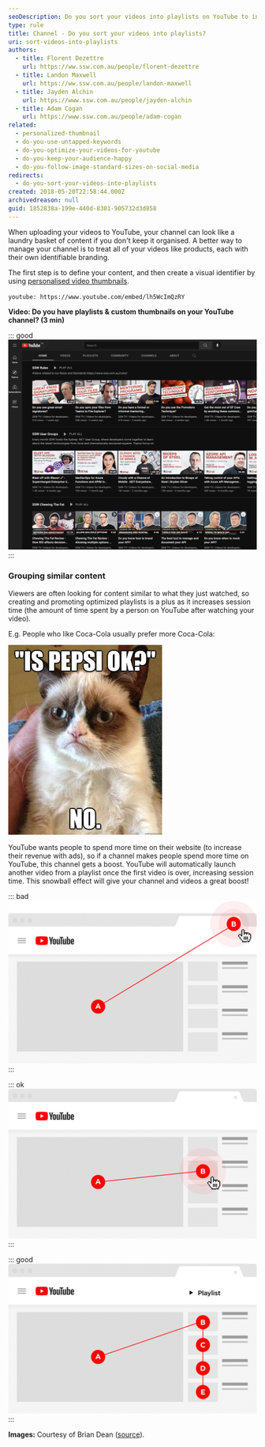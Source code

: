 ```yaml
---
seoDescription: Do you sort your videos into playlists on YouTube to increase session time and boost your channel's performance? Organize your content with personalized thumbnails and optimize your videos for a better user experience.
type: rule
title: Channel - Do you sort your videos into playlists?
uri: sort-videos-into-playlists
authors:
  - title: Florent Dezettre
    url: https://ww.ssw.com.au/people/florent-dezettre
  - title: Landon Maxwell
    url: https://ww.ssw.com.au/people/landon-maxwell
  - title: Jayden Alchin
    url: https://www.ssw.com.au/people/jayden-alchin
  - title: Adam Cogan
    url: https://www.ssw.com.au/people/adam-cogan
related:
  - personalized-thumbnail
  - do-you-use-untapped-keywords
  - do-you-optimize-your-videos-for-youtube
  - do-you-keep-your-audience-happy
  - do-you-follow-image-standard-sizes-on-social-media
redirects:
  - do-you-sort-your-videos-into-playlists
created: 2018-05-20T22:58:44.000Z
archivedreason: null
guid: 1852838a-199e-440d-8301-905732d3d858
---
```


When uploading your videos to YouTube, your channel can look like a laundry basket of content if you don't keep it organised. A better way to manage your channel is to treat all of your videos like products, each with their own identifiable branding.

The first step is to define your content, and then create a visual identifier by using [personalised video thumbnails](/video-thumbnails).

`youtube: https://www.youtube.com/embed/lh5WcImQzRY`

**Video: Do you have playlists & custom thumbnails on your YouTube channel? (3 min)**

::: good
![Figure: Good example - Content is sorted into playlists that have their own unique thumbnail theme](youtube-playlists-good.png)
:::

### Grouping similar content

Viewers are often looking for content similar to what they just watched, so creating and promoting optimized playlists is a plus as it increases session time (the amount of time spent by a person on YouTube after watching your video).

E.g. People who like Coca-Cola usually prefer more Coca-Cola:

![Figure: Viewers want more of what they already like](pepsicat.jpg)

YouTube wants people to spend more time on their website (to increase their revenue with ads), so if a channel makes people spend more time on YouTube, this channel gets a boost. YouTube will automatically launch another video from a playlist once the first video is over, increasing session time. This snowball effect will give your channel and videos a great boost!

::: bad
![Figure: Bad example - People leaving YouTube after (or even while) watching one of your videos will rank you (and your content) down](playlist_bad.png)
:::

::: ok
![Figure: OK example - People watching another video after yours will give you a little boost](playlist_ok.png)
:::

::: good
![Figure: Good example - People watching a video from your playlist are more likely to keep watching more of your videos, giving you a big boost!](playlist_good.png)
:::

**Images:** Courtesy of Brian Dean ([source](https://backlinko.com/grow-youtube-channel)).
